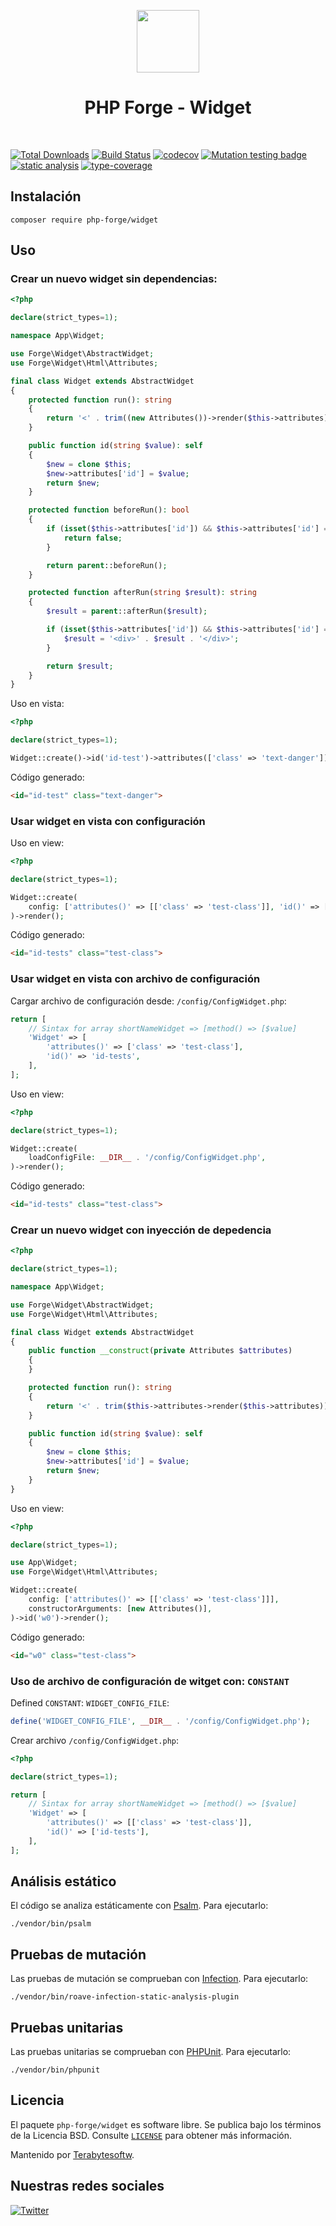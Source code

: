 <p align="center">
    <a href="https://github.com/php-forge/widget" target="_blank">
        <img src="https://avatars.githubusercontent.com/u/103309199?s=400&u=ca3561c692f53ed7eb290d3bb226a2828741606f&v=4" height="100px">
    </a>
    <h1 align="center">PHP Forge - Widget</h1>
    <br>
</p>


[![Total Downloads](https://poser.pugx.org/php-forge/widget/downloads.png)](https://packagist.org/packages/php-forge/widget)
[![Build Status](https://github.com/php-forge/widget/workflows/build/badge.svg)](https://github.com/php-forge/widget/actions?query=workflow%3Abuild)
[![codecov](https://codecov.io/gh/php-forge/widget/branch/master/graph/badge.svg?token=gaUysTvoUu)](https://codecov.io/gh/php-forge/widget)
[![Mutation testing badge](https://img.shields.io/endpoint?style=flat&url=https%3A%2F%2Fbadge-api.stryker-mutator.io%2Fgithub.com%2Fyii-extension%2Fsimple-widget%2Fmaster)](https://dashboard.stryker-mutator.io/reports/github.com/php-forge/widget/master)
[![static analysis](https://github.com/php-forge/widget/workflows/static%20analysis/badge.svg)](https://github.com/php-forge/widget/actions?query=workflow%3A%22static+analysis%22)
[![type-coverage](https://shepherd.dev/github/php-forge/widget/coverage.svg)](https://shepherd.dev/github/php-forge/widget)


## Instalación

```shell
composer require php-forge/widget
```

## Uso

### Crear un nuevo widget sin dependencias:

```php
<?php

declare(strict_types=1);

namespace App\Widget;

use Forge\Widget\AbstractWidget;
use Forge\Widget\Html\Attributes;

final class Widget extends AbstractWidget
{
    protected function run(): string
    {
        return '<' . trim((new Attributes())->render($this->attributes)) . '>';
    }

    public function id(string $value): self
    {
        $new = clone $this;
        $new->attributes['id'] = $value;
        return $new;
    }

    protected function beforeRun(): bool
    {
        if (isset($this->attributes['id']) && $this->attributes['id'] === 'beforerun') {
            return false;
        }

        return parent::beforeRun();
    }

    protected function afterRun(string $result): string
    {
        $result = parent::afterRun($result);

        if (isset($this->attributes['id']) && $this->attributes['id'] === 'afterrun') {
            $result = '<div>' . $result . '</div>';
        }

        return $result;
    }
}
```

Uso en vista:

```php
<?php

declare(strict_types=1);

Widget::create()->id('id-test')->attributes(['class' => 'text-danger'])->render();
```

Código generado:

```html
<id="id-test" class="text-danger">
```

### Usar widget en vista con configuración

Uso en view:

```php
<?php

declare(strict_types=1);

Widget::create(
    config: ['attributes()' => [['class' => 'test-class']], 'id()' => ['id-tests']],
)->render();
```

Código generado:

```html
<id="id-tests" class="test-class">
```

### Usar widget en vista con archivo de configuración

Cargar archivo de configuración desde: `/config/ConfigWidget.php`:

```php
return [
    // Sintax for array shortNameWidget => [method() => [$value]
    'Widget' => [
        'attributes()' => ['class' => 'test-class'],
        'id()' => 'id-tests',
    ],
];
```

Uso en view:

```php
<?php

declare(strict_types=1);

Widget::create(
    loadConfigFile: __DIR__ . '/config/ConfigWidget.php',
)->render();
```

Código generado:
```html
<id="id-tests" class="test-class">
```

### Crear un nuevo widget con inyección de depedencia

```php
<?php

declare(strict_types=1);

namespace App\Widget;

use Forge\Widget\AbstractWidget;
use Forge\Widget\Html\Attributes;

final class Widget extends AbstractWidget
{
    public function __construct(private Attributes $attributes)
    {
    }

    protected function run(): string
    {
        return '<' . trim($this->attributes->render($this->attributes)) . '>';
    }

    public function id(string $value): self
    {
        $new = clone $this;
        $new->attributes['id'] = $value;
        return $new;
    }
}
```

Uso en view:

```php
<?php

declare(strict_types=1);

use App\Widget;
use Forge\Widget\Html\Attributes;

Widget::create(
    config: ['attributes()' => [['class' => 'test-class']]],
    constructorArguments: [new Attributes()],
)->id('w0')->render();
```

Código generado:
```html
<id="w0" class="test-class">
```

### Uso de archivo de configuración de witget con: `CONSTANT`

Defined `CONSTANT`: `WIDGET_CONFIG_FILE`:

```php
define('WIDGET_CONFIG_FILE', __DIR__ . '/config/ConfigWidget.php');
```

Crear archivo `/config/ConfigWidget.php`:

```php
<?php

declare(strict_types=1);

return [
    // Sintax for array shortNameWidget => [method() => [$value]
    'Widget' => [
        'attributes()' => [['class' => 'test-class']],
        'id()' => ['id-tests'],
    ],
];
```

## Análisis estático

El código se analiza estáticamente con [Psalm](https://psalm.dev/docs). Para ejecutarlo:

```shell
./vendor/bin/psalm
```

## Pruebas de mutación

Las pruebas de mutación se comprueban con [Infection](https://infection.github.io/). Para ejecutarlo:

```shell
./vendor/bin/roave-infection-static-analysis-plugin
```

## Pruebas unitarias

Las pruebas unitarias se comprueban con [PHPUnit](https://phpunit.de/). Para ejecutarlo:

```shell
./vendor/bin/phpunit
```

## Licencia

El paquete `php-forge/widget` es software libre. Se publica bajo los términos de la Licencia BSD.
Consulte [`LICENSE`](./LICENSE.md) para obtener más información.

Mantenido por [Terabytesoftw](https://github.com/terabytesoftw).

## Nuestras redes sociales

[![Twitter](https://img.shields.io/badge/twitter-follow-1DA1F2?logo=twitter&logoColor=1DA1F2&labelColor=555555?style=flat)](https://twitter.com/PhpForge)
